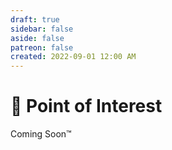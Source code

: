 ```yaml
---
draft: true
sidebar: false
aside: false
patreon: false
created: 2022-09-01 12:00 AM
---
```


# 📍 Point of Interest

Coming Soon™

